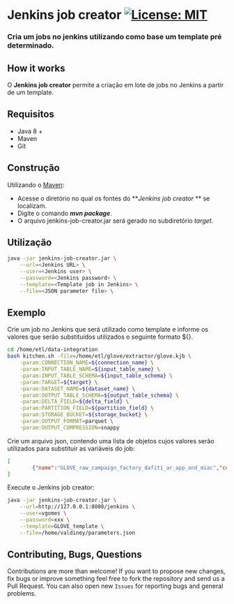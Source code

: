 # Jenkins job creator [![License: MIT](https://img.shields.io/badge/License-MIT-yellow.svg)](https://opensource.org/licenses/MIT)
### Cria um jobs no jenkins utilizando como base um template pré determinado.

## How it works

O **Jenkins job creator** permite a criação em lote de jobs no Jenkins a partir de um template. 

## Requisitos

- Java 8 +
- Maven
- Git

## Construção

Utilizando o [Maven](https://maven.apache.org/):

- Acesse o diretório no qual os fontes do **_Jenkins job creator_ ** se localizam.
- Digite o comando _**mvn package**_.
- O arquivo jenkins-job-creator.jar será gerado no subdiretório _target_.

## Utilização

```bash
java -jar jenkins-job-creator.jar \
	--url=<Jenkins URL> \
	--user=<Jenkins user> \
	--password=<Jenkins password> \
	--template=<Template job in Jenkins> \
	--file=<JSON parameter file> \
```

## Exemplo

Crie um job no Jenkins que será utilizado como template e informe os valores que serão substituídos utilizados o seguinte formato ${}.

```bash
cd /home/etl/data-integration
bash kitchen.sh -file=/home/etl/glove/extractor/glove.kjb \
    -param:CONNECTION_NAME=${connection_name} \
    -param:INPUT_TABLE_NAME=${input_table_name} \
    -param:INPUT_TABLE_SCHEMA=${input_table_schema} \
    -param:TARGET=${target} \
    -param:DATASET_NAME=${dataset_name} \
    -param:OUTPUT_TABLE_SCHEMA=${output_table_schema} \
    -param:DELTA_FIELD=${delta_field} \
    -param:PARTITION_FIELD=${partition_field} \
    -param:STORAGE_BUCKET=${storage_bucket} \
    -param:OUTPUT_FORMAT=parquet \
    -param:OUTPUT_COMPRESSION=snappy 
```

Crie um arquivo json, contendo uma lista de objetos cujos valores serão utilizados para substituir as variáveis do job:

```json
[
    	{"name":"GLOVE_raw_campaign_factory_dafiti_ar_app_and_miac","connection_name":"RAW_CAMPAIGN_FACTORY","input_table_name":"dafiti_ar_app_and_miac","input_table_schema":"campaign_factory","target":"spectrum","dataset_name":"dftdwh","storage_bucket":"bi-bucket","output_table_schema":"spc_raw_campaign_factory","delta_field":"","partition_field":""}
]
```

Execute o Jenkins job creator:

```bash
java -jar jenkins-job-creator.jar \
	--url=http://127.0.0.1:8080/jenkins \
	--user=vgomes \
	--password=xxx \
	--template=GLOVE_template \
	--file=/home/valdiney/parameters.json
```

## Contributing, Bugs, Questions
Contributions are more than welcome! If you want to propose new changes, fix bugs or improve something feel free to fork the repository and send us a Pull Request. You can also open new `Issues` for reporting bugs and general problems.
